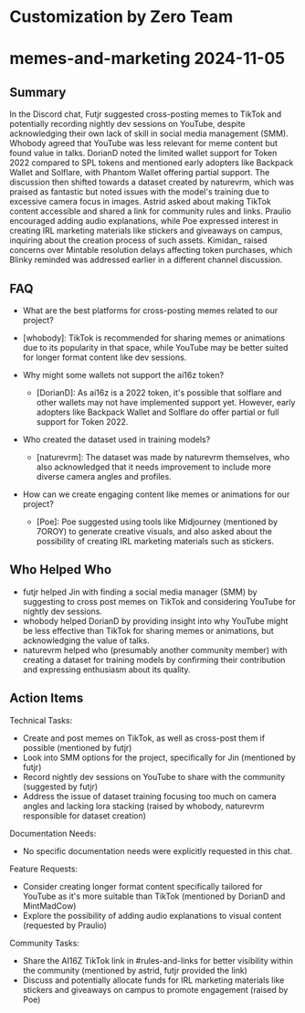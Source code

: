 # Customization by Zero Team

# memes-and-marketing 2024-11-05

## Summary
 In the Discord chat, Futjr suggested cross-posting memes to TikTok and potentially recording nightly dev sessions on YouTube, despite acknowledging their own lack of skill in social media management (SMM). Whobody agreed that YouTube was less relevant for meme content but found value in talks. DorianD noted the limited wallet support for Token 2022 compared to SPL tokens and mentioned early adopters like Backpack Wallet and Solflare, with Phantom Wallet offering partial support. The discussion then shifted towards a dataset created by naturevrm, which was praised as fantastic but noted issues with the model's training due to excessive camera focus in images. Astrid asked about making TikTok content accessible and shared a link for community rules and links. Praulio encouraged adding audio explanations, while Poe expressed interest in creating IRL marketing materials like stickers and giveaways on campus, inquiring about the creation process of such assets. Kimidan_ raised concerns over Mintable resolution delays affecting token purchases, which Blinky reminded was addressed earlier in a different channel discussion.

## FAQ
 - What are the best platforms for cross-posting memes related to our project?
  - [whobody]: TikTok is recommended for sharing memes or animations due to its popularity in that space, while YouTube may be better suited for longer format content like dev sessions.

- Why might some wallets not support the ai16z token?
  - [DorianD]: As ai16z is a 2022 token, it's possible that solflare and other wallets may not have implemented support yet. However, early adopters like Backpack Wallet and Solflare do offer partial or full support for Token 2022.

- Who created the dataset used in training models?
  - [naturevrm]: The dataset was made by naturevrm themselves, who also acknowledged that it needs improvement to include more diverse camera angles and profiles.

- How can we create engaging content like memes or animations for our project?
  - [Poe]: Poe suggested using tools like Midjourney (mentioned by 7OROY) to generate creative visuals, and also asked about the possibility of creating IRL marketing materials such as stickers.

## Who Helped Who
 - futjr helped Jin with finding a social media manager (SMM) by suggesting to cross post memes on TikTok and considering YouTube for nightly dev sessions.
- whobody helped DorianD by providing insight into why YouTube might be less effective than TikTok for sharing memes or animations, but acknowledging the value of talks.
- naturevrm helped who (presumably another community member) with creating a dataset for training models by confirming their contribution and expressing enthusiasm about its quality.

## Action Items
 Technical Tasks:
  - Create and post memes on TikTok, as well as cross-post them if possible (mentioned by futjr)
  - Look into SMM options for the project, specifically for Jin (mentioned by futjr)
  - Record nightly dev sessions on YouTube to share with the community (suggested by futjr)
  - Address the issue of dataset training focusing too much on camera angles and lacking lora stacking (raised by whobody, naturevrm responsible for dataset creation)

Documentation Needs:
  - No specific documentation needs were explicitly requested in this chat.

Feature Requests:
  - Consider creating longer format content specifically tailored for YouTube as it's more suitable than TikTok (mentioned by DorianD and MintMadCow)
  - Explore the possibility of adding audio explanations to visual content (requested by Praulio)

Community Tasks:
  - Share the AI16Z TikTok link in #rules-and-links for better visibility within the community (mentioned by astrid, futjr provided the link)
  - Discuss and potentially allocate funds for IRL marketing materials like stickers and giveaways on campus to promote engagement (raised by Poe)

